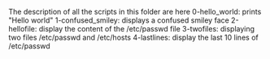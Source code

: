The description of all the scripts in this folder are here
0-hello_world: prints "Hello world"
1-confused_smiley: displays a confused smiley face
2-hellofile: display the content of the /etc/passwd file
3-twofiles: displaying two files /etc/passwd and /etc/hosts 
4-lastlines: display the last 10 lines of /etc/passwd 
